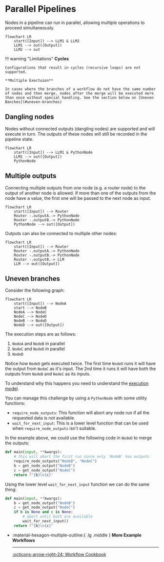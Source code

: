 # Parallel Pipelines
Nodes in a pipeline can run in parallel, allowing multiple operations to proceed simultaneously.

```mermaid
flowchart LR
    start([Input]) --> LLM1 & LLM2
    LLM1 --> out([Output])
    LLM2 --> out
```

!!! warning "Limitations"
    **Cycles**
    
    Configurations that result in cycles (recursive loops) are not supported.

    **Multiple Exectuion**
    
    In cases where the branches of a workflow do not have the same number of nodes and then merge, nodes after the merge will be executed more than once without special handling. See the section below on [Uneven Banches](#uneven-branches)

## Dangling nodes
Nodes without connected outputs (dangling nodes) are supported and will execute in turn. The outputs of these nodes will still be recorded in the pipeline state.

```mermaid
flowchart LR
    start([Input]) --> LLM1 & PythonNode
    LLM1 --> out([Output])
    PythonNode
```

## Multiple outputs
Connecting multiple outputs from one node (e.g. a router node) to the output of another node is allowed. If more than one of the outputs from the node have a value, the first one will be passed to the next node as input.

```mermaid
flowchart LR
    start([Input]) --> Router
    Router -.outputA.-> PythonNode
    Router -.outputB.-> PythonNode
    PythonNode --> out([Output])
```

Outputs can also be connected to multiple other nodes:

```mermaid
flowchart LR
    start([Input]) --> Router
    Router -.outputA.-> PythonNode
    Router -.outputB.-> PythonNode
    Router -.outputB.-> LLM
    LLM --> out([Output])
```

## Uneven branches

Consider the following graph:

```mermaid
flowchart LR
    start([Input]) --> NodeA
    start --> NodeB
    NodeA --> NodeC
    NodeC --> NodeD
    NodeB --> NodeD
    NodeD --> out([Output])
```

The execution steps are as follows:

1. `NodeA` and `NodeB` in parallel
2. `NodeC` and `NodeD` in parallel
3. `NodeD`

Notice how `NodeD` gets executed twice. The first time `NodeD` runs it will have the output from `NodeC` as it's input. The 2nd time it runs it will have both the outputs from `NodeB` and `NodeC` as its inputs.

To understand why this happens you need to understand the [execution model](index.md#pipeline-execution).

You can manage this challenge by using a `PythonNode` with some utility functions:

* `require_node_outputs`: This function will abort any node run if all the requested data is not available.
* `wait_for_next_input`: This is a lower level function that can be used when `require_node_outputs` isn't suitable.

In the example above, we could use the following code in `NodeD` to merge the outputs:

```python
def main(input, **kwargs):
    # this will abort the first run since only `NodeB` has outputs
    require_node_outputs("NodeB", "NodeC")
    b = get_node_output("NodeB")
    c = get_node_output("NodeC")
    return f"{b}\n{c}"
```

Using the lower level `wait_for_next_input` function we can do the same thing:

```python
def main(input, **kwargs):
    b = get_node_output("NodeB")
    c = get_node_output("NodeC")
    if b is None and c is None:
        # abort until both are available
        wait_for_next_input()
    return f"{b}\n{c}"
```

<div class="grid cards" markdown>

-   :material-hexagon-multiple-outline:{ .lg .middle } __More Example Workflows__

    ---

    [:octicons-arrow-right-24: Workflow Cookbook](../../how-to/workflow_cookbook.md)

</div>
